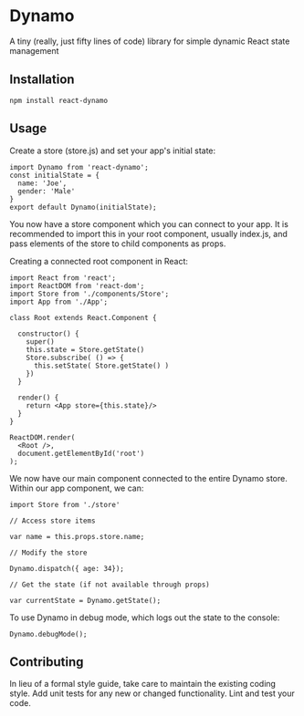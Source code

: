 Dynamo
=========

A tiny (really, just fifty lines of code) library for simple dynamic React state management

## Installation

  `npm install react-dynamo`

## Usage

  Create a store (store.js) and set your app's initial state:

    import Dynamo from 'react-dynamo';
    const initialState = {
      name: 'Joe',
      gender: 'Male'
    }
    export default Dynamo(initialState);

  You now have a store component which you can connect to your app.  It is recommended to import
  this in your root component, usually index.js, and pass elements of the store to child
  components as props.

  Creating a connected root component in React:

    import React from 'react';
    import ReactDOM from 'react-dom';
    import Store from './components/Store';
    import App from './App';

    class Root extends React.Component {

      constructor() {
        super()
        this.state = Store.getState()
        Store.subscribe( () => {
          this.setState( Store.getState() )
        })
      }

      render() {
        return <App store={this.state}/>
      }
    }

    ReactDOM.render(
      <Root />,
      document.getElementById('root')
    );

  We now have our main <App> component connected to the entire Dynamo store.  
  Within our app component, we can:

    import Store from './store'

    // Access store items

    var name = this.props.store.name;

    // Modify the store

    Dynamo.dispatch({ age: 34});

    // Get the state (if not available through props)

    var currentState = Dynamo.getState();


  To use Dynamo in debug mode, which logs out the state to the console:

    Dynamo.debugMode();

## Contributing

In lieu of a formal style guide, take care to maintain the existing coding style. Add unit tests for any new or changed functionality. Lint and test your code.
